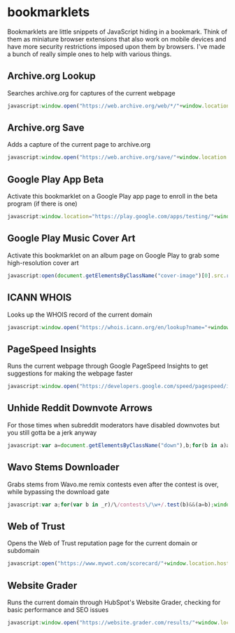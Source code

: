 # bookmarklets
Bookmarklets are little snippets of JavaScript hiding in a bookmark. Think of them as miniature browser extensions that also work on mobile devices and have more security restrictions imposed upon them by browsers. I've made a bunch of really simple ones to help with various things.

## Archive.org Lookup
Searches archive.org for captures of the current webpage
```javascript
javascript:window.open("https://web.archive.org/web/*/"+window.location.href)
```

## Archive.org Save
Adds a capture of the current page to archive.org
```javascript
javascript:window.open("https://web.archive.org/save/"+window.location.href)
```

## Google Play App Beta
Activate this bookmarklet on a Google Play app page to enroll in the beta program (if there is one)
```javascript
javascript:window.location="https://play.google.com/apps/testing/"+window.location.href.match(/https:\/\/play\.google\.com\/store\/apps\/details\?id=([\w.]+)/)[1]
```

## Google Play Music Cover Art
Activate this bookmarklet on an album page on Google Play to grab some high-resolution cover art
```javascript
javascript:open(document.getElementsByClassName("cover-image")[0].src.replace("w300-rw", "w16383-rw"))
```

## ICANN WHOIS
Looks up the WHOIS record of the current domain
```javascript
javascript:window.open("https://whois.icann.org/en/lookup?name="+window.location.hostname)
```

## PageSpeed Insights
Runs the current webpage through Google PageSpeed Insights to get suggestions for making the webpage faster
```javascript
javascript:window.open("https://developers.google.com/speed/pagespeed/insights/?url="+window.location.href)
```

## Unhide Reddit Downvote Arrows
For those times when subreddit moderators have disabled downvotes but you still gotta be a jerk anyway
```javascript
javascript:var a=document.getElementsByClassName("down"),b;for(b in a)a[b].style.display="block"
```

## Wavo Stems Downloader
Grabs stems from Wavo.me remix contests even after the contest is over, while bypassing the download gate
```javascript
javascript:var a;for(var b in _r)/\/contests\/\w+/.test(b)&&(a=b);window.location=_r[a].downloadPackageUrl
```

## Web of Trust
Opens the Web of Trust reputation page for the current domain or subdomain
```javascript
javascript:open("https://www.mywot.com/scorecard/"+window.location.host)
```

## Website Grader
Runs the current domain through HubSpot's Website Grader, checking for basic performance and SEO issues
```javascript
javascript:window.open("https://website.grader.com/results/"+window.location.hostname)
```
